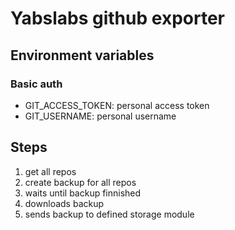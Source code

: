 # Yabslabs github exporter

## Environment variables

### Basic auth

* GIT_ACCESS_TOKEN: personal access token
* GIT_USERNAME: personal username

## Steps

1. get all repos
2. create backup for all repos
3. waits until backup finnished
4. downloads backup
5. sends backup to defined storage module